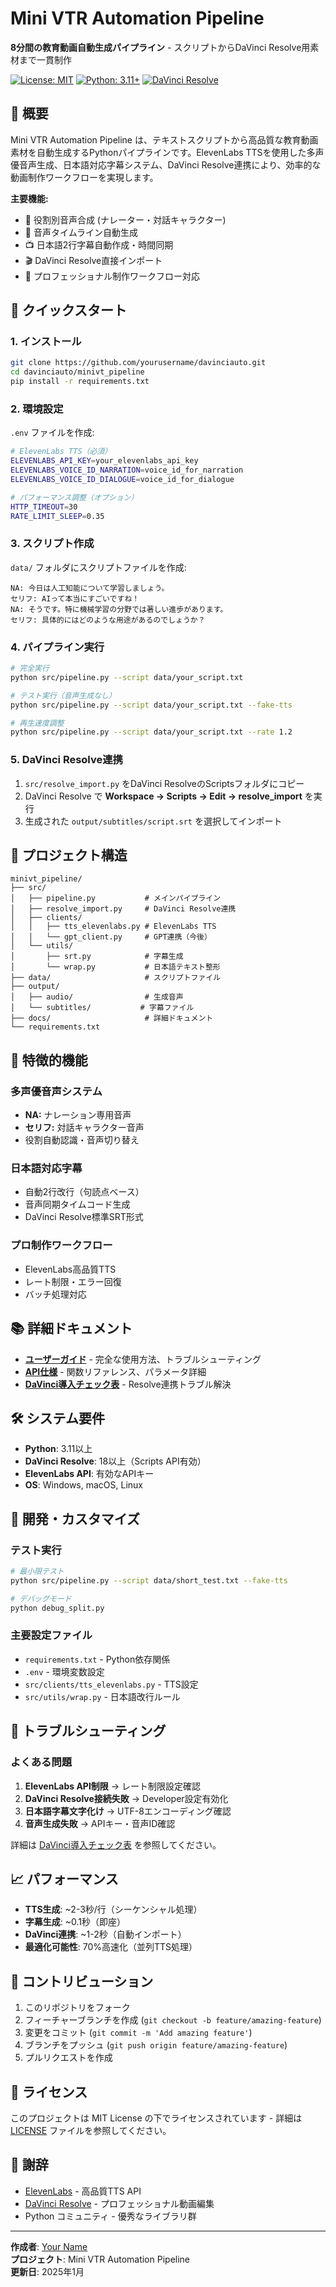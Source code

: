# Mini VTR Automation Pipeline

**8分間の教育動画自動生成パイプライン** - スクリプトからDaVinci Resolve用素材まで一貫制作

[![License: MIT](https://img.shields.io/badge/License-MIT-yellow.svg)](LICENSE)
[![Python: 3.11+](https://img.shields.io/badge/Python-3.11+-blue.svg)]()
[![DaVinci Resolve](https://img.shields.io/badge/DaVinci_Resolve-18+-red.svg)]()

## 🎯 概要

Mini VTR Automation Pipeline は、テキストスクリプトから高品質な教育動画素材を自動生成するPythonパイプラインです。ElevenLabs TTSを使用した多声優音声生成、日本語対応字幕システム、DaVinci Resolve連携により、効率的な動画制作ワークフローを実現します。

**主要機能:**
- 📝 役割別音声合成 (ナレーター・対話キャラクター)
- 🎵 音声タイムライン自動生成
- 📺 日本語2行字幕自動作成・時間同期
- 🎬 DaVinci Resolve直接インポート
- 🔧 プロフェッショナル制作ワークフロー対応

## 🚀 クイックスタート

### 1. インストール

```bash
git clone https://github.com/yourusername/davinciauto.git
cd davinciauto/minivt_pipeline
pip install -r requirements.txt
```

### 2. 環境設定

`.env` ファイルを作成:

```bash
# ElevenLabs TTS（必須）
ELEVENLABS_API_KEY=your_elevenlabs_api_key
ELEVENLABS_VOICE_ID_NARRATION=voice_id_for_narration
ELEVENLABS_VOICE_ID_DIALOGUE=voice_id_for_dialogue

# パフォーマンス調整（オプション）
HTTP_TIMEOUT=30
RATE_LIMIT_SLEEP=0.35
```

### 3. スクリプト作成

`data/` フォルダにスクリプトファイルを作成:

```
NA: 今日は人工知能について学習しましょう。
セリフ: AIって本当にすごいですね！
NA: そうです。特に機械学習の分野では著しい進歩があります。
セリフ: 具体的にはどのような用途があるのでしょうか？
```

### 4. パイプライン実行

```bash
# 完全実行
python src/pipeline.py --script data/your_script.txt

# テスト実行（音声生成なし）
python src/pipeline.py --script data/your_script.txt --fake-tts

# 再生速度調整
python src/pipeline.py --script data/your_script.txt --rate 1.2
```

### 5. DaVinci Resolve連携

1. `src/resolve_import.py` をDaVinci ResolveのScriptsフォルダにコピー
2. DaVinci Resolve で **Workspace → Scripts → Edit → resolve_import** を実行
3. 生成された `output/subtitles/script.srt` を選択してインポート

## 📁 プロジェクト構造

```
minivt_pipeline/
├── src/
│   ├── pipeline.py           # メインパイプライン
│   ├── resolve_import.py     # DaVinci Resolve連携
│   ├── clients/
│   │   ├── tts_elevenlabs.py # ElevenLabs TTS
│   │   └── gpt_client.py     # GPT連携（今後）
│   └── utils/
│       ├── srt.py            # 字幕生成
│       └── wrap.py           # 日本語テキスト整形
├── data/                     # スクリプトファイル
├── output/
│   ├── audio/                # 生成音声
│   └── subtitles/           # 字幕ファイル
├── docs/                     # 詳細ドキュメント
└── requirements.txt
```

## 🎨 特徴的機能

### 多声優音声システム
- **NA:** ナレーション専用音声
- **セリフ:** 対話キャラクター音声
- 役割自動認識・音声切り替え

### 日本語対応字幕
- 自動2行改行（句読点ベース）
- 音声同期タイムコード生成
- DaVinci Resolve標準SRT形式

### プロ制作ワークフロー
- ElevenLabs高品質TTS
- レート制限・エラー回復
- バッチ処理対応

## 📚 詳細ドキュメント

- **[ユーザーガイド](docs/USER_GUIDE.md)** - 完全な使用方法、トラブルシューティング
- **[API仕様](docs/API.md)** - 関数リファレンス、パラメータ詳細  
- **[DaVinci導入チェック表](DaVinci_導入チェック表.md)** - Resolve連携トラブル解決

## 🛠️ システム要件

- **Python**: 3.11以上
- **DaVinci Resolve**: 18以上（Scripts API有効）
- **ElevenLabs API**: 有効なAPIキー
- **OS**: Windows, macOS, Linux

## 🔧 開発・カスタマイズ

### テスト実行
```bash
# 最小限テスト
python src/pipeline.py --script data/short_test.txt --fake-tts

# デバッグモード
python debug_split.py
```

### 主要設定ファイル
- `requirements.txt` - Python依存関係
- `.env` - 環境変数設定
- `src/clients/tts_elevenlabs.py` - TTS設定
- `src/utils/wrap.py` - 日本語改行ルール

## 🚨 トラブルシューティング

### よくある問題
1. **ElevenLabs API制限** → レート制限設定確認
2. **DaVinci Resolve接続失敗** → Developer設定有効化
3. **日本語字幕文字化け** → UTF-8エンコーディング確認
4. **音声生成失敗** → APIキー・音声ID確認

詳細は [DaVinci導入チェック表](DaVinci_導入チェック表.md) を参照してください。

## 📈 パフォーマンス

- **TTS生成**: ~2-3秒/行（シーケンシャル処理）
- **字幕生成**: ~0.1秒（即座）
- **DaVinci連携**: ~1-2秒（自動インポート）
- **最適化可能性**: 70%高速化（並列TTS処理）

## 🤝 コントリビューション

1. このリポジトリをフォーク
2. フィーチャーブランチを作成 (`git checkout -b feature/amazing-feature`)
3. 変更をコミット (`git commit -m 'Add amazing feature'`)
4. ブランチをプッシュ (`git push origin feature/amazing-feature`)  
5. プルリクエストを作成

## 📄 ライセンス

このプロジェクトは MIT License の下でライセンスされています - 詳細は [LICENSE](LICENSE) ファイルを参照してください。

## 🙏 謝辞

- [ElevenLabs](https://elevenlabs.io/) - 高品質TTS API
- [DaVinci Resolve](https://www.blackmagicdesign.com/products/davinciresolve) - プロフェッショナル動画編集
- Python コミュニティ - 優秀なライブラリ群

---

**作成者**: [Your Name](https://github.com/yourusername)  
**プロジェクト**: Mini VTR Automation Pipeline  
**更新日**: 2025年1月